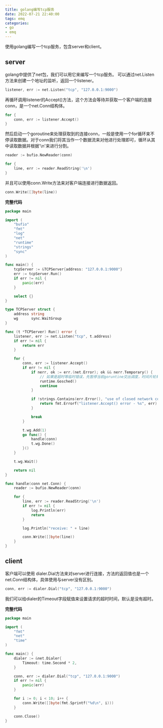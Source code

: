 ```yaml
---
title: golang编写tcp服务
date: 2022-07-21 22:40:00
tags: emq
categories: 
- go
- emq
---
```


使用golang编写一个tcp服务，包含server和client。

<!-- more -->

## server

golang中提供了net包，我们可以用它来编写一个tcp服务。
可以通过net.Listen方法来创建一个地址的监听，返回一个listener。
``` go
listener, err := net.Listen("tcp", "127.0.0.1:9000")
```
再循环调用listener的Accept()方法，这个方法会等待并获取一个客户端的连接conn，是一个net.Conn结构体。
``` go
for {
    conn, err := listener.Accept()
}
```
然后启动一个goroutine来处理获取到的连接conn，一般是使用一个for循环来不停读取数据。对于conn我们将其当作一个数据流来对他进行处理即可，循环从其中读取数据并根据'\n'来进行分割。
``` go
reader := bufio.NewReader(conn)

for {
    line, err := reader.ReadString('\n')
}
```
并且可以使用conn.Write方法来对客户端连接进行数据返回。
``` go
conn.Write([]byte(line))
```

**完整代码**
``` go
package main

import (
	"bufio"
	"fmt"
	"log"
	"net"
	"runtime"
	"strings"
	"sync"
)

func main() {
	tcpServer := &TCPServer{address: "127.0.0.1:9000"}
	err := tcpServer.Run()
	if err != nil {
		panic(err)
	}

	select {}
}

type TCPServer struct {
	address string
	wg      sync.WaitGroup
}

func (t *TCPServer) Run() error {
	listener, err := net.Listen("tcp", t.address)
	if err != nil {
		return err
	}

	for {
		conn, err := listener.Accept()
		if err != nil {
			if nerr, ok := err.(net.Error); ok && nerr.Temporary() {
				// 如果是超时等临时错误，先暂停当前goruntine交出调度，时间片轮转到后再恢复后续操作
				runtime.Gosched()
				continue
			}

			if !strings.Contains(err.Error(), "use of closed network connection") {
				return fmt.Errorf("listener.Accept() error - %s", err)
			}

			break
		}

		t.wg.Add(1)
		go func() {
			handle(conn)
			t.wg.Done()
		}()
	}

	t.wg.Wait()

	return nil
}

func handle(conn net.Conn) {
	reader := bufio.NewReader(conn)

	for {
		line, err := reader.ReadString('\n')
		if err != nil {
			log.Println(err)
			return
		}

		log.Println("receive: " + line)

		conn.Write([]byte(line))
	}
}

```

## client

客户端可以使用 dialer.Dial方法来对server进行连接，方法的返回值也是一个net.Conn结构体，具体使用与server没有区别。
``` go
conn, err := dialer.Dial("tcp", "127.0.0.1:9000")
```
我们可以给dialer的Timeout字段赋值来设置请求的超时时间，默认是没有超时。

**完整代码**
``` go
package main

import (
	"fmt"
	"net"
	"time"
)

func main() {
	dialer := &net.Dialer{
		Timeout: time.Second * 2,
	}

	conn, err := dialer.Dial("tcp", "127.0.0.1:9000")
	if err != nil {
		panic(err)
	}

	for i := 0; i < 10; i++ {
		conn.Write([]byte(fmt.Sprintf("%d\n", i)))
	}

	conn.Close()
}

```